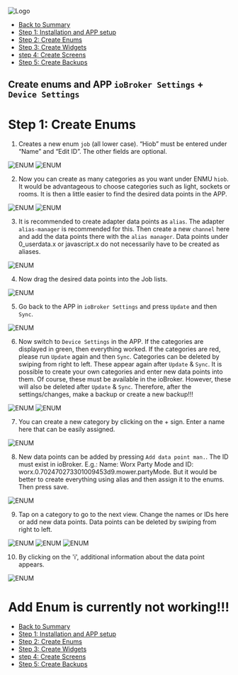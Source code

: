 ![Logo](../../admin/hiob.png)

-   [Back to Summary](/docs/en/README.md)
-   [Step 1: Installation and APP setup](app.md)
-   [Step 2: Create Enums](enum.md)
-   [Step 3: Create Widgets](widgets.md)
-   [step 4: Create Screens](sreens.md)
-   [Step 5: Create Backups](backups.md)

## Create enums and APP `ioBroker Settings` + `Device Settings`

# Step 1: Create Enums

1. Creates a new enum `job` (all lower case). “Hiob” must be entered under “Name” and “Edit ID”. The other fields are optional.

![ENUM](img/create_enum.png)
![ENUM](img/create_enum_save.png)

2. Now you can create as many categories as you want under ENMU `hiob`. It would be advantageous to choose categories such as light, sockets or rooms. It is then a little easier to find the desired data points in the APP.

![ENUM](img/create_category.png)
![ENUM](img/create_enum_save.png)

3. It is recommended to create adapter data points as `alias`. The adapter `alias-manager` is recommended for this. Then create a new `channel` here and add the data points there with the `alias manager`. Data points under 0_userdata.x or javascript.x do not necessarily have to be created as aliases.

![ENUM](img/create_alias.png)

4. Now drag the desired data points into the Job lists.

![ENUM](img/create_category_datapoint.png)

5. Go back to the APP in `ioBroker Settings` and press `Update` and then `Sync`.

![ENUM](img/../../de/img/app_login_wo_pw_suc.png)

6. Now switch to `Device Settings` in the APP. If the categories are displayed in green, then everything worked. If the categories are red, please run `Update` again and then `Sync`.
Categories can be deleted by swiping from right to left. These appear again after `Update` & `Sync`. It is possible to create your own categories and enter new data points into them. Of course, these must be available in the ioBroker. However, these will also be deleted after `Update` & `Sync`. Therefore, after the settings/changes, make a backup or create a new backup!!!

![ENUM](img/../../de/img/app_dev_settings_green.png)
![ENUM](img/../../de/img/app_cat_del.png)

7. You can create a new category by clicking on the + sign. Enter a name here that can be easily assigned.

![ENUM](img/../../de/img/app_create_cat.png)

8. New data points can be added by pressing `Add data point man.`. The ID must exist in ioBroker. E.g.: Name: Worx Party Mode and ID: worx.0.702470273301009453d9.mower.partyMode. But it would be better to create everything using alias and then assign it to the enums.
Then press save.

![ENUM](../de/img/app_create_cat_dp.png)

9. Tap on a category to go to the next view. Change the names or IDs here or add new data points. Data points can be deleted by swiping from right to left.

![ENUM](img/../../de/img/app_edit_device.png)
![ENUM](img/../../de/img/app_new_device.png)
![ENUM](img/../../de/img/app_del_device.png)

10. By clicking on the 'i', additional information about the data point appears.

![ENUM](img/../../de/img/app_device_add_infos.png)


# Add Enum is currently not working!!!

-   [Back to Summary](/docs/en/README.md)
-   [Step 1: Installation and APP setup](app.md)
-   [Step 2: Create Enums](enum.md)
-   [Step 3: Create Widgets](widgets.md)
-   [step 4: Create Screens](sreens.md)
-   [Step 5: Create Backups](backups.md)